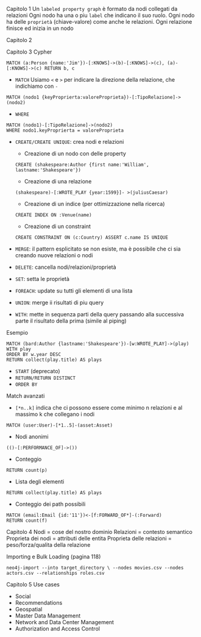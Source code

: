 Capitolo 1
Un `labeled property graph` è formato da nodi collegati da relazioni
Ogni nodo ha una o piu `label` che indicano il suo ruolo.
Ogni nodo ha delle `proprietà` (chiave-valore) come anche le relazioni.
Ogni relazione finisce ed inizia in un nodo

Capitolo 2

Capitolo 3
Cypher
```cypher
MATCH (a:Person {name:'Jim'})-[:KNOWS]->(b)-[:KNOWS]->(c), (a)-[:KNOWS]->(c) RETURN b, c
```

- `MATCH` 
Usiamo `<` e `>` per indicare la direzione della relazione, che indichiamo con `-`
```cypher
MATCH (nodo1 {keyProprierta:valoreProprieta})-[:TipoRelazione]->(nodo2)
```

- `WHERE`
```cypher
MATCH (nodo1)-[:TipoRelazione]->(nodo2)
WHERE nodo1.keyProprierta = valoreProprieta
```

- `CREATE/CREATE UNIQUE`: crea nodi e relazioni
	- Creazione di un nodo con delle property
	```cypher
	CREATE (shakespeare:Author {first name:'William', lastname:'Shakespeare'})
	```
	- Creazione di una relazione
	```cypher
	(shakespeare)-[:WROTE_PLAY {year:1599}]- >(juliusCaesar)
	```
	- Creazione di un indice (per ottimizzazione nella ricerca)
	```cypher
	CREATE INDEX ON :Venue(name)
	```
	- Creazione di un constraint
	```cypher
	CREATE CONSTRAINT ON (c:Country) ASSERT c.name IS UNIQUE
	```

- `MERGE`:  il pattern esplicitato se non esiste, ma è possibile che ci sia creando nuove relazioni o nodi
- `DELETE`: cancella nodi/relazioni/proprietà
- `SET`: setta le proprietà
- `FOREACH`: update su tutti gli elementi di una lista
- `UNION`: merge ii risultati di piu query
- `WITH`: mette in sequenza parti della query passando alla successiva parte il risultato della prima (simile al piping)

Esempio
```cypher
MATCH (bard:Author {lastname:'Shakespeare'})-[w:WROTE_PLAY]->(play) 
WITH play 
ORDER BY w.year DESC 
RETURN collect(play.title) AS plays
```

- `START` (deprecato) 
- `RETURN/RETURN DISTINCT`
- `ORDER BY`

Match avanzati
- `[*n..k]` indica che ci possono essere come minimo n relazioni e al massimo k che collegano i nodi
```cypher
MATCH (user:User)-[*1..5]-(asset:Asset)
```
- Nodi anonimi
```cypher
(()-[:PERFORMANCE_OF]->())
```
- Conteggio
```cypher
RETURN count(p)
```
- Lista degli elementi
```cypher
RETURN collect(play.title) AS plays
```
- Conteggio dei path possibili
```cypher
MATCH (email:Email {id:'11'})<-[f:FORWARD_OF*]-(:Forward) 
RETURN count(f)
```


Capitolo 4
Nodi = cose del nostro dominio
Relazioni = contesto semantico
Proprieta dei nodi = attributi delle entita
Proprieta delle relazioni = peso/forza/qualita della relazione

Importing e Bulk Loading (pagina 118)
```cypher
neo4j-import --into target_directory \ --nodes movies.csv --nodes actors.csv --relationships roles.csv
```

Capitolo 5
Use cases
- Social
- Recommendations
- Geospatial
- Master Data Management
- Network and Data Center Management
- Authorization and Access Control